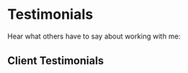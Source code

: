 <script setup>
import { VPTeamMembers } from 'vitepress/theme'

const default_image = 'https://assets-prod.sumo.prod.webservices.mozgcp.net/static/default-FFA-avatar.2f8c2a0592bda1c5.png';
const members = [
  {
    avatar: default_image,
    name: 'Randy Ali, CEO at Gymscanner',
    title: '"This man is a true genius. Brilliant work."',
  },
  {
    avatar: default_image,
    name: 'Cesar Pea, CEO at Mykeyback24',
    title: '"Really nice developer patient and really helpful. 100% recommend."',
  },
  {
    avatar: default_image,
    name: 'Luke Stocks',
    title: '"Great Service, very pleased. Will be using again in the future."',
  },
  {
    avatar: default_image,
    name: 'Arthur Sevi',
    title: '"It is very pleasant to work with him. He\'s a great developer."',
  },
  {
    avatar: default_image,
    name: 'Nicolas Faubert',
    title: '"Great Master Skills ! Thanks a lot for this great work."',
  },
  {
    avatar: default_image,
    name: 'Mr. Zaid',
    title: '"Great delivery and amazing communication!"',
  },
]
</script>

# Testimonials

Hear what others have to say about working with me:

## Client Testimonials

<VPTeamMembers size="small" :members="members" />
